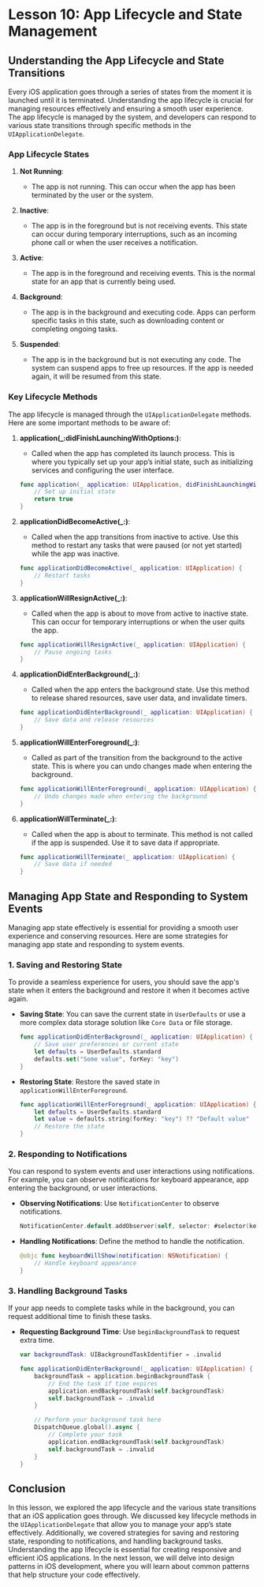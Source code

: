 # Lesson 10: App Lifecycle and State Management

## Understanding the App Lifecycle and State Transitions

Every iOS application goes through a series of states from the moment it is launched until it is terminated. Understanding the app lifecycle is crucial for managing resources effectively and ensuring a smooth user experience. The app lifecycle is managed by the system, and developers can respond to various state transitions through specific methods in the `UIApplicationDelegate`.

### App Lifecycle States

1. **Not Running**:
   - The app is not running. This can occur when the app has been terminated by the user or the system.

2. **Inactive**:
   - The app is in the foreground but is not receiving events. This state can occur during temporary interruptions, such as an incoming phone call or when the user receives a notification.

3. **Active**:
   - The app is in the foreground and receiving events. This is the normal state for an app that is currently being used.

4. **Background**:
   - The app is in the background and executing code. Apps can perform specific tasks in this state, such as downloading content or completing ongoing tasks.

5. **Suspended**:
   - The app is in the background but is not executing any code. The system can suspend apps to free up resources. If the app is needed again, it will be resumed from this state.

### Key Lifecycle Methods

The app lifecycle is managed through the `UIApplicationDelegate` methods. Here are some important methods to be aware of:

1. **application(_:didFinishLaunchingWithOptions:)**:
   - Called when the app has completed its launch process. This is where you typically set up your app’s initial state, such as initializing services and configuring the user interface.
   ```swift
   func application(_ application: UIApplication, didFinishLaunchingWithOptions launchOptions: [UIApplication.LaunchOptionsKey: Any]?) -> Bool {
       // Set up initial state
       return true
   }
   ```

2. **applicationDidBecomeActive(_:)**:
   - Called when the app transitions from inactive to active. Use this method to restart any tasks that were paused (or not yet started) while the app was inactive.
   ```swift
   func applicationDidBecomeActive(_ application: UIApplication) {
       // Restart tasks
   }
   ```

3. **applicationWillResignActive(_:)**:
   - Called when the app is about to move from active to inactive state. This can occur for temporary interruptions or when the user quits the app.
   ```swift
   func applicationWillResignActive(_ application: UIApplication) {
       // Pause ongoing tasks
   }
   ```

4. **applicationDidEnterBackground(_:)**:
   - Called when the app enters the background state. Use this method to release shared resources, save user data, and invalidate timers.
   ```swift
   func applicationDidEnterBackground(_ application: UIApplication) {
       // Save data and release resources
   }
   ```

5. **applicationWillEnterForeground(_:)**:
   - Called as part of the transition from the background to the active state. This is where you can undo changes made when entering the background.
   ```swift
   func applicationWillEnterForeground(_ application: UIApplication) {
       // Undo changes made when entering the background
   }
   ```

6. **applicationWillTerminate(_:)**:
   - Called when the app is about to terminate. This method is not called if the app is suspended. Use it to save data if appropriate.
   ```swift
   func applicationWillTerminate(_ application: UIApplication) {
       // Save data if needed
   }
   ```

## Managing App State and Responding to System Events

Managing app state effectively is essential for providing a smooth user experience and conserving resources. Here are some strategies for managing app state and responding to system events.

### 1. Saving and Restoring State

To provide a seamless experience for users, you should save the app's state when it enters the background and restore it when it becomes active again.

- **Saving State**:
  You can save the current state in `UserDefaults` or use a more complex data storage solution like `Core Data` or file storage.
  ```swift
  func applicationDidEnterBackground(_ application: UIApplication) {
      // Save user preferences or current state
      let defaults = UserDefaults.standard
      defaults.set("Some value", forKey: "key")
  }
  ```

- **Restoring State**:
  Restore the saved state in `applicationWillEnterForeground`.
  ```swift
  func applicationWillEnterForeground(_ application: UIApplication) {
      let defaults = UserDefaults.standard
      let value = defaults.string(forKey: "key") ?? "Default value"
      // Restore the state
  }
  ```

### 2. Responding to Notifications

You can respond to system events and user interactions using notifications. For example, you can observe notifications for keyboard appearance, app entering the background, or user interactions.

- **Observing Notifications**:
  Use `NotificationCenter` to observe notifications.
  ```swift
  NotificationCenter.default.addObserver(self, selector: #selector(keyboardWillShow), name: UIResponder.keyboardWillShowNotification, object: nil)
  ```

- **Handling Notifications**:
  Define the method to handle the notification.
  ```swift
  @objc func keyboardWillShow(notification: NSNotification) {
      // Handle keyboard appearance
  }
  ```

### 3. Handling Background Tasks

If your app needs to complete tasks while in the background, you can request additional time to finish these tasks.

- **Requesting Background Time**:
  Use `beginBackgroundTask` to request extra time.
  ```swift
  var backgroundTask: UIBackgroundTaskIdentifier = .invalid

  func applicationDidEnterBackground(_ application: UIApplication) {
      backgroundTask = application.beginBackgroundTask {
          // End the task if time expires
          application.endBackgroundTask(self.backgroundTask)
          self.backgroundTask = .invalid
      }

      // Perform your background task here
      DispatchQueue.global().async {
          // Complete your task
          application.endBackgroundTask(self.backgroundTask)
          self.backgroundTask = .invalid
      }
  }
  ```

## Conclusion

In this lesson, we explored the app lifecycle and the various state transitions that an iOS application goes through. We discussed key lifecycle methods in the `UIApplicationDelegate` that allow you to manage your app’s state effectively. Additionally, we covered strategies for saving and restoring state, responding to notifications, and handling background tasks. Understanding the app lifecycle is essential for creating responsive and efficient iOS applications. In the next lesson, we will delve into design patterns in iOS development, where you will learn about common patterns that help structure your code effectively.